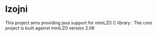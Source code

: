 lzojni
======

This project aims providing java support for miniLZO C library : The core project is built against miniLZO version 2.06 
